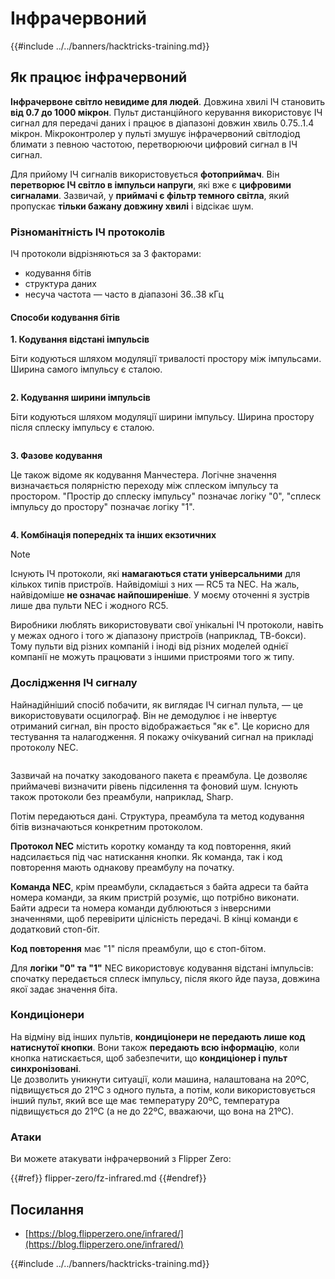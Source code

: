 # Інфрачервоний

{{#include ../../banners/hacktricks-training.md}}

## Як працює інфрачервоний <a href="#how-the-infrared-port-works" id="how-the-infrared-port-works"></a>

**Інфрачервоне світло невидиме для людей**. Довжина хвилі ІЧ становить **від 0.7 до 1000 мікрон**. Пульт дистанційного керування використовує ІЧ сигнал для передачі даних і працює в діапазоні довжин хвиль 0.75..1.4 мікрон. Мікроконтролер у пульті змушує інфрачервоний світлодіод блимати з певною частотою, перетворюючи цифровий сигнал в ІЧ сигнал.

Для прийому ІЧ сигналів використовується **фотоприймач**. Він **перетворює ІЧ світло в імпульси напруги**, які вже є **цифровими сигналами**. Зазвичай, у **приймачі є фільтр темного світла**, який пропускає **тільки бажану довжину хвилі** і відсікає шум.

### Різноманітність ІЧ протоколів <a href="#variety-of-ir-protocols" id="variety-of-ir-protocols"></a>

ІЧ протоколи відрізняються за 3 факторами:

- кодування бітів
- структура даних
- несуча частота — часто в діапазоні 36..38 кГц

#### Способи кодування бітів <a href="#bit-encoding-ways" id="bit-encoding-ways"></a>

**1. Кодування відстані імпульсів**

Біти кодуються шляхом модуляції тривалості простору між імпульсами. Ширина самого імпульсу є сталою.

<figure><img src="../../images/image (295).png" alt=""><figcaption></figcaption></figure>

**2. Кодування ширини імпульсів**

Біти кодуються шляхом модуляції ширини імпульсу. Ширина простору після сплеску імпульсу є сталою.

<figure><img src="../../images/image (282).png" alt=""><figcaption></figcaption></figure>

**3. Фазове кодування**

Це також відоме як кодування Манчестера. Логічне значення визначається полярністю переходу між сплеском імпульсу та простором. "Простір до сплеску імпульсу" позначає логіку "0", "сплеск імпульсу до простору" позначає логіку "1".

<figure><img src="../../images/image (634).png" alt=""><figcaption></figcaption></figure>

**4. Комбінація попередніх та інших екзотичних**

> [!NOTE]
> Існують ІЧ протоколи, які **намагаються стати універсальними** для кількох типів пристроїв. Найвідоміші з них — RC5 та NEC. На жаль, найвідоміше **не означає найпоширеніше**. У моєму оточенні я зустрів лише два пульти NEC і жодного RC5.
>
> Виробники люблять використовувати свої унікальні ІЧ протоколи, навіть у межах одного і того ж діапазону пристроїв (наприклад, ТВ-бокси). Тому пульти від різних компаній і іноді від різних моделей однієї компанії не можуть працювати з іншими пристроями того ж типу.

### Дослідження ІЧ сигналу

Найнадійніший спосіб побачити, як виглядає ІЧ сигнал пульта, — це використовувати осцилограф. Він не демодулює і не інвертує отриманий сигнал, він просто відображається "як є". Це корисно для тестування та налагодження. Я покажу очікуваний сигнал на прикладі протоколу NEC.

<figure><img src="../../images/image (235).png" alt=""><figcaption></figcaption></figure>

Зазвичай на початку закодованого пакета є преамбула. Це дозволяє приймачеві визначити рівень підсилення та фоновий шум. Існують також протоколи без преамбули, наприклад, Sharp.

Потім передаються дані. Структура, преамбула та метод кодування бітів визначаються конкретним протоколом.

**Протокол NEC** містить коротку команду та код повторення, який надсилається під час натискання кнопки. Як команда, так і код повторення мають однакову преамбулу на початку.

**Команда NEC**, крім преамбули, складається з байта адреси та байта номера команди, за яким пристрій розуміє, що потрібно виконати. Байти адреси та номера команди дублюються з інверсними значеннями, щоб перевірити цілісність передачі. В кінці команди є додатковий стоп-біт.

**Код повторення** має "1" після преамбули, що є стоп-бітом.

Для **логіки "0" та "1"** NEC використовує кодування відстані імпульсів: спочатку передається сплеск імпульсу, після якого йде пауза, довжина якої задає значення біта.

### Кондиціонери

На відміну від інших пультів, **кондиціонери не передають лише код натиснутої кнопки**. Вони також **передають всю інформацію**, коли кнопка натискається, щоб забезпечити, що **кондиціонер і пульт синхронізовані**.\
Це дозволить уникнути ситуації, коли машина, налаштована на 20ºC, підвищується до 21ºC з одного пульта, а потім, коли використовується інший пульт, який все ще має температуру 20ºC, температура підвищується до 21ºC (а не до 22ºC, вважаючи, що вона на 21ºC).

### Атаки

Ви можете атакувати інфрачервоний з Flipper Zero:

{{#ref}}
flipper-zero/fz-infrared.md
{{#endref}}

## Посилання

- [https://blog.flipperzero.one/infrared/](https://blog.flipperzero.one/infrared/)

{{#include ../../banners/hacktricks-training.md}}
